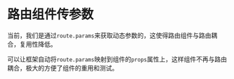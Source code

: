 # 路由组件传参数

当前，我们是通过`route.params`来获取动态参数的，这使得路由组件与路由耦合，复用性降低。

可以让框架自动将`route.params`映射到组件的`props`属性上，这样组件不再与路由耦合，极大的方便了组件的重用和测试。